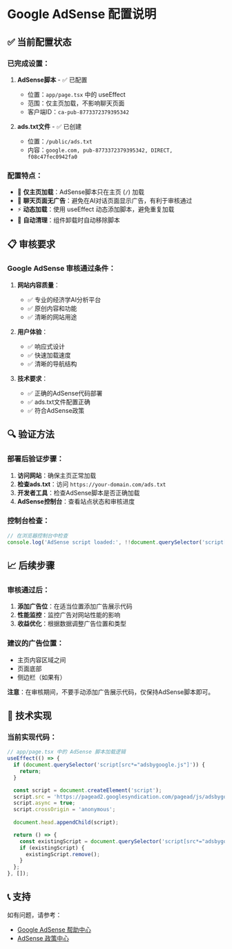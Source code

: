 # Google AdSense 配置说明

## ✅ 当前配置状态

### 已完成设置：

1. **AdSense脚本** - ✅ 已配置
   - 位置：`app/page.tsx` 中的 useEffect
   - 范围：仅主页加载，不影响聊天页面
   - 客户端ID：`ca-pub-8773372379395342`

2. **ads.txt文件** - ✅ 已创建
   - 位置：`/public/ads.txt`
   - 内容：`google.com, pub-8773372379395342, DIRECT, f08c47fec0942fa0`

### 配置特点：

- 🎯 **仅主页加载**：AdSense脚本只在主页 (`/`) 加载
- 🚫 **聊天页面无广告**：避免在AI对话页面显示广告，有利于审核通过
- ⚡ **动态加载**：使用 useEffect 动态添加脚本，避免重复加载
- 🧹 **自动清理**：组件卸载时自动移除脚本

## 📋 审核要求

### Google AdSense 审核通过条件：

1. **网站内容质量**：
   - ✅ 专业的经济学AI分析平台
   - ✅ 原创内容和功能
   - ✅ 清晰的网站用途

2. **用户体验**：
   - ✅ 响应式设计
   - ✅ 快速加载速度
   - ✅ 清晰的导航结构

3. **技术要求**：
   - ✅ 正确的AdSense代码部署
   - ✅ ads.txt文件配置正确
   - ✅ 符合AdSense政策

## 🔍 验证方法

### 部署后验证步骤：

1. **访问网站**：确保主页正常加载
2. **检查ads.txt**：访问 `https://your-domain.com/ads.txt`
3. **开发者工具**：检查AdSense脚本是否正确加载
4. **AdSense控制台**：查看站点状态和审核进度

### 控制台检查：

```javascript
// 在浏览器控制台中检查
console.log('AdSense script loaded:', !!document.querySelector('script[src*="adsbygoogle.js"]'));
```

## 📈 后续步骤

### 审核通过后：

1. **添加广告位**：在适当位置添加广告展示代码
2. **性能监控**：监控广告对网站性能的影响
3. **收益优化**：根据数据调整广告位置和类型

### 建议的广告位置：

- 主页内容区域之间
- 页面底部
- 侧边栏（如果有）

**注意**：在审核期间，不要手动添加广告展示代码，仅保持AdSense脚本即可。

## 🔧 技术实现

### 当前实现代码：

```javascript
// app/page.tsx 中的 AdSense 脚本加载逻辑
useEffect(() => {
  if (document.querySelector('script[src*="adsbygoogle.js"]')) {
    return;
  }

  const script = document.createElement('script');
  script.src = 'https://pagead2.googlesyndication.com/pagead/js/adsbygoogle.js?client=ca-pub-8773372379395342';
  script.async = true;
  script.crossOrigin = 'anonymous';
  
  document.head.appendChild(script);

  return () => {
    const existingScript = document.querySelector('script[src*="adsbygoogle.js"]');
    if (existingScript) {
      existingScript.remove();
    }
  };
}, []);
```

## 📞 支持

如有问题，请参考：
- [Google AdSense 帮助中心](https://support.google.com/adsense)
- [AdSense 政策中心](https://support.google.com/adsense/answer/48182) 